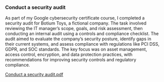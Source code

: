 ### Conduct a security audit
As part of my Google cybersecurity certificate course, I completed a security audit for Botium Toys, a fictional company. The task involved reviewing the IT manager’s scope, goals, and risk assessment, then conducting an internal audit using a controls and compliance checklist. The audit aimed to evaluate the company’s security posture, identify gaps in their current systems, and assess compliance with regulations like PCI DSS, GDPR, and SOC standards. The key focus was on asset management, access control, encryption, and data protection practices, with recommendations for improving security controls and regulatory compliance. 

[Conduct a security audit.pdf](https://github.com/user-attachments/files/17279901/Conduct.a.security.audit.pdf)

